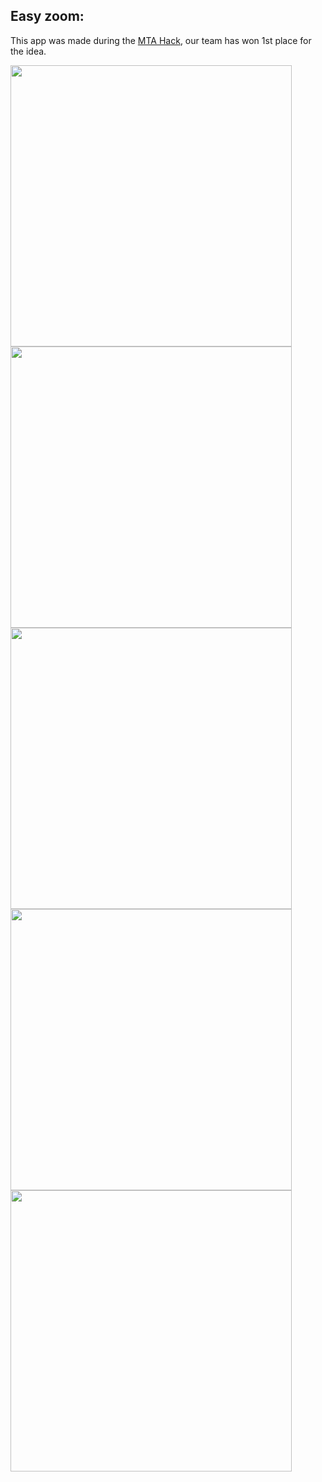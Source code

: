 Easy zoom:
-

This app was made during the [MTA Hack](https://www.linkedin.com/company/mtahack/), our team has won 1st place for the idea.


<p float="left">

<img src="https://user-images.githubusercontent.com/34707669/117541520-ed324680-b01c-11eb-850b-e447818a7b93.png" height="450">
<img src="https://user-images.githubusercontent.com/34707669/117541527-f28f9100-b01c-11eb-9a1d-188cc9c3c483.png" height="450">
<img src="https://user-images.githubusercontent.com/34707669/117541530-f6bbae80-b01c-11eb-85b5-f177ff314866.png" height="450">
<img src="https://user-images.githubusercontent.com/34707669/117541535-fd4a2600-b01c-11eb-8990-08ad33c2a700.png" height="450">
<img src="https://user-images.githubusercontent.com/34707669/117541539-02a77080-b01d-11eb-84d6-9e866cc4a773.png" height="450">

</p>
